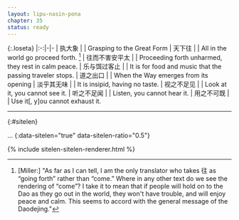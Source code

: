 ```yaml
---
layout: lipu-nasin-pona
chapter: 35
status: ready
---
```


{:.loseta}
|:-:|-|-
| 执大象               |  | Grasping to the Great Form
| 天下往               |  | All in the world go proceed forth. [^1]
| 往而不害<wbr/>安平太 |  | Proceeding forth unharmed, they rest in calm peace.
| 乐与饵<wbr/>过客止   |  | It is for food and music that the passing traveler stops.
| 道之出口             |  | When the Way emerges from its opening
| 淡乎<wbr/>其无味     |  | It is insipid, having no taste.
| 视之<wbr/>不足见     |  | Look at it, you cannot see it.
| 听之<wbr/>不足闻     |  | Listen, you cannot hear it.
| 用之<wbr/>不可既     |  | Use it[, y]ou cannot exhaust it.

[^1]: [Miller:] "As far as I can tell, I am the only translator who takes 往 as “going forth” rather than “come.” Where in any other text do we see the rendering of “come”? I take it to mean that if people will hold on to the Dao as they go out in the world, they won't have trouble, and will enjoy peace and calm. This seems to accord with the general message of the Daodejing."

-------
{:#sitelen}

...
{:data-sitelen="true" data-sitelen-ratio="0.5"}

{% include sitelen-sitelen-renderer.html %}
